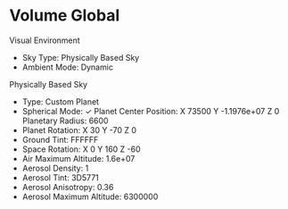 
# Volume Global

Visual Environment
- Sky Type: Physically Based Sky
- Ambient Mode: Dynamic

Physically Based Sky
- Type: Custom Planet
- Spherical Mode: ✓
	Planet Center Position: X 73500 Y -1.1976e+07 Z 0
	Planetary Radius: 6600
- Planet Rotation: X 30 Y -70 Z 0
- Ground Tint: FFFFFF
- Space Rotation: X 0 Y 160 Z -60
- Air Maximum Altitude: 1.6e+07
- Aerosol Density: 1
- Aerosol Tint: 3D5771
- Aerosol Anisotropy: 0.36
- Aerosol Maximum Altitude: 6300000

